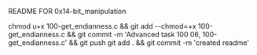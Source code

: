 README FOR 0x14-bit_manipulation

chmod u+x 100-get_endianness.c && git add --chmod=+x 100-get_endianness.c && git commit -m 'Advanced task 100 06, 100-get_endianness.c' && git push
git add . && git commit -m 'created readme'